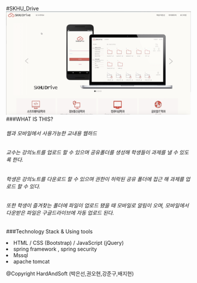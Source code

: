 #SKHU_Drive
![alt tag](https://raw.githubusercontent.com/sssunny21/SKHU_Drive/master/images/main.png)
###WHAT IS THIS?
###### 웹과 모바일에서 사용가능한 교내용 웹하드 
###### 교수는 강의노트를 업로드 할 수 있으며 공유폴더를 생성해 학생들이 과제를 낼 수 있도록 한다.
###### 학생은 강의노트를 다운로드 할 수 있으며 권한이 허락된 공유 폴더에 접근 해 과제를 업로드 할 수 있다.
###### 또한 학생이 즐겨찾는 폴더에 파일이 업로드 됐을 때 모바일로 알림이 오며, 모바일에서 다운받은 파일은 구글드라이브에 자동 업로드 된다.

###Technology Stack & Using tools
<li>HTML / CSS (Bootstrap) / JavaScript (jQuery)</li>
<li>spring framework , spring security</li>
<li>Mssql</li>
<li>apache tomcat</li>


@Copyright HardAndSoft (박은선,권오현,강준구,배지현)
